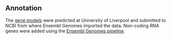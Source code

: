 Annotation
----------

The [gene
models](ftp://ftp.ncbi.nlm.nih.gov/genomes/all/GCA/003/675/995/GCA_003675995.1_ASM367599v1/GCA_003675995.1_ASM367599v1_genomic.gff.gz)
were predicted at University of Liverpool and submitted to NCBI from
where Ensembl Genomes imported the data. Non-coding RNA genes were added
using the [Ensembl Genomes
pipeline](http://ensemblgenomes.org/info/data/ncrna).
